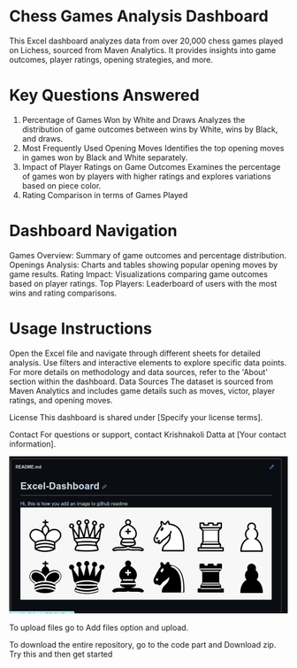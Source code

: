 # Chess Games Analysis Dashboard
This Excel dashboard analyzes data from over 20,000 chess games played on Lichess, sourced from Maven Analytics. It provides insights into game outcomes, player ratings, opening strategies, and more.

# Key Questions Answered
1. Percentage of Games Won by White and Draws
Analyzes the distribution of game outcomes between wins by White, wins by Black, and draws.
2. Most Frequently Used Opening Moves
Identifies the top opening moves in games won by Black and White separately.
3. Impact of Player Ratings on Game Outcomes
Examines the percentage of games won by players with higher ratings and explores variations based on piece color.
4. Rating Comparison in terms of Games Played

# Dashboard Navigation
Games Overview: Summary of game outcomes and percentage distribution.
Openings Analysis: Charts and tables showing popular opening moves by game results.
Rating Impact: Visualizations comparing game outcomes based on player ratings.
Top Players: Leaderboard of users with the most wins and rating comparisons.

# Usage Instructions
Open the Excel file and navigate through different sheets for detailed analysis.
Use filters and interactive elements to explore specific data points.
For more details on methodology and data sources, refer to the 'About' section within the dashboard.
Data Sources
The dataset is sourced from Maven Analytics and includes game details such as moves, victor, player ratings, and opening moves.

License
This dashboard is shared under [Specify your license terms].

Contact
For questions or support, contact Krishnakoli Datta at [Your contact information].


![render](star.png)

To upload files go to Add files option and upload.

To download the entire repository, go to the code part and Download zip. Try this and then get started

